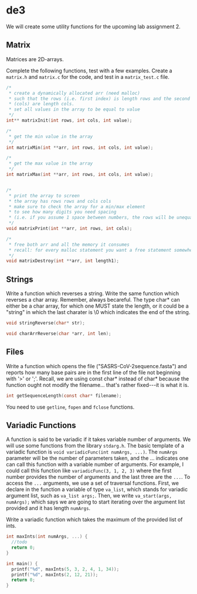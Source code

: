 # de3

We will create some utility functions for the upcoming lab assignment 2.


## Matrix
Matrices are 2D-arrays. 

Complete the following functions, test with a few examples. Create a `matrix.h` and `matrix.c` for the code, and test in a `matrix_test.c` file. 
```c
/*
 * create a dynamically allocated arr (need malloc)
 * such that the rows (i.e. first index) is length rows and the second index
 * (cols) are length cols. 
 * set all values in the array to be equal to value
 */
int** matrixInit(int rows, int cols, int value);

/*
 * get the min value in the array
 */
int matrixMin(int **arr, int rows, int cols, int value);

/*
 * get the max value in the array
 */
int matrixMax(int **arr, int rows, int cols, int value);


/*
 * print the array to screen
 * the array has rows rows and cols cols
 * make sure to check the array for a min/max element
 * to see how many digits you need spacing 
 * (i.e. if you assume 1 space between numbers, the rows will be unequal width and it won't look good)
 */
void matrixPrint(int **arr, int rows, int cols);

/*
 * free both arr and all the memory it consumes
 * recall: for every malloc statement you want a free statement somewhere!
 */
void matrixDestroy(int **arr, int length1);

```

## Strings

Write a function which reverses a string. Write the same function which reverses a char array. Remember, always becareful. The type char* can either be a char array, for which one MUST state the length, or it could be a "string" in which the last charater is \0 which indicates the end of the string. 
```c
void stringReverse(char* str);

void charArrReverse(char *arr, int len);
```


## Files
Write a function which opens the file ("SASRS-CoV-2sequence.fasta") and reports how many base pairs are in the first line of the file not beginning with '>' or ';'. Recall, we are using const char* instead of char* because the function ought not modify the filename... that's rather fixed---it is what it is.
```c
int getSequenceLength(const char* filename);
```

You need to use `getline`, `fopen` and `fclose` functions.


## Variadic Functions
A function is said to be variadic if it takes variable number of arguments. We will use some functions from the library `stdarg.h`.
The basic template of a variadic function is `void variadicFunc(int numArgs, ...)`. The `numArgs` parameter will be the number of parameters taken, and the ... indicates one can call this function with a variable number of arguments. For example, I could call this function like `variadicFunc(3, 1, 2, 3)` where the first number provides the number of arguments and the last three are the `...`. To access the `...` arguments, we use a set of traversal functions. 
First, we declare in the function a variable of type `va_list`, which stands for variadic argument list, such as `va_list args;`. Then, we write `va_start(args, numArgs);` which says we are going to start iterating over the argument list provided and it has length `numArgs`. 


Write a variadic function which takes the maximum of the provided list of ints. 
```c
int maxInts(int numArgs, ...) {
  //todo
  return 0;
}

int main() {
  printf("%d", maxInts(5, 3, 2, 4, 1, 34));
  printf("%d", maxInts(2, 12, 21));
  return 0;
}
```

